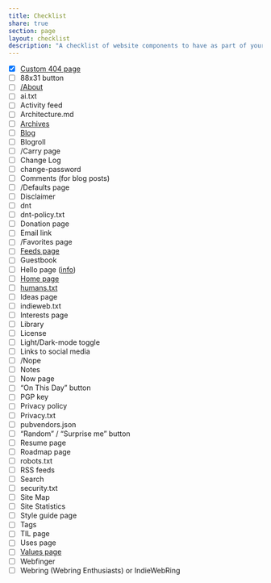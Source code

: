 ```yaml
---
title: Checklist
share: true
section: page
layout: checklist
description: "A checklist of website components to have as part of your site."
---
```

- [x] [Custom 404 page](/404.html) 
- [ ] 88x31 button 
- [ ] [/About](/about) 
- [ ] ai.txt 
- [ ] Activity feed
- [ ] Architecture.md 
- [ ] [Archives](/posts)
- [ ] [Blog](/posts)
- [ ] Blogroll 
- [ ] /Carry page
- [ ] Change Log
- [ ] change-password 
- [ ] Comments (for blog posts)
- [ ] /Defaults page
- [ ] Disclaimer 
- [ ] dnt 
- [ ] dnt-policy.txt 
- [ ] Donation page 
- [ ] Email link 
- [ ] /Favorites page
- [ ] [Feeds page](/follow)
- [ ] Guestbook
- [ ] Hello page ([info](https://alastairjohnston.com/introducing-hello-pages/))
- [ ] [Home page](/)
- [ ] [humans.txt](/humans.txt)
- [ ] Ideas page
- [ ] indieweb.txt 
- [ ] Interests page
- [ ] Library
- [ ] License 
- [ ] Light/Dark-mode toggle
- [ ] Links to social media
- [ ] /Nope 
- [ ] Notes 
- [ ] Now page 
- [ ] “On This Day” button
- [ ] PGP key 
- [ ] Privacy policy 
- [ ] Privacy.txt 
- [ ] pubvendors.json 
- [ ] “Random” / “Surprise me” button
- [ ] Resume page
- [ ] Roadmap page
- [ ] robots.txt 
- [ ] RSS feeds 
- [ ] Search
- [ ] security.txt 
- [ ] Site Map 
- [ ] Site Statistics
- [ ] Style guide page
- [ ] Tags
- [ ] TIL page 
- [ ] Uses page 
- [ ] [Values page](/values)
- [ ] Webfinger
- [ ] Webring (Webring Enthusiasts) or IndieWebRing 